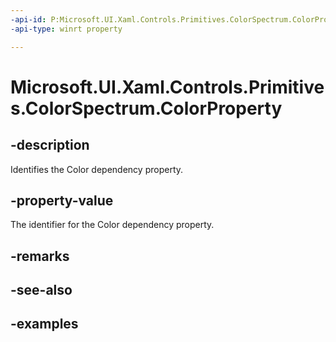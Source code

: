 ```yaml
---
-api-id: P:Microsoft.UI.Xaml.Controls.Primitives.ColorSpectrum.ColorProperty
-api-type: winrt property

---
```

<!-- Property syntax.
public DependencyProperty ColorProperty { get; }
-->

# Microsoft.UI.Xaml.Controls.Primitives.ColorSpectrum.ColorProperty


## -description

Identifies the Color dependency property.


## -property-value

The identifier for the Color dependency property.


## -remarks


## -see-also


## -examples


